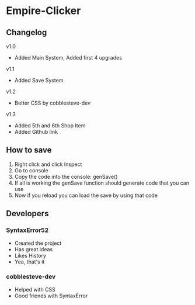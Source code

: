 # Empire-Clicker
## Changelog
v1.0 
- Added Main System, Added first 4 upgrades

v1.1 
- Added Save System

v1.2
- Better CSS by cobblesteve-dev

v1.3
- Added 5th and 6th Shop Item
- Added Github link
## How to save
1. Right click and click Inspect
2. Go to console
3. Copy the code into the console: genSave()
4. If all is working the genSave function should generate code that you can use
5. Now if you reload you can load the save by using that code

## Developers
### SyntaxError52
- Created the project
- Has great ideas
- Likes History
- Yea, that's it

### cobblesteve-dev
- Helped with CSS
- Good friends with SyntaxError
